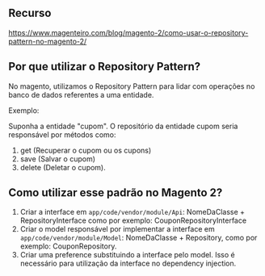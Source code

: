 ## Recurso

https://www.magenteiro.com/blog/magento-2/como-usar-o-repository-pattern-no-magento-2/

## Por que utilizar o Repository Pattern?

No magento, utilizamos o Repository Pattern para lidar com operações no banco de dados referentes a uma entidade.

Exemplo:

Suponha a entidade "cupom". O repositório da entidade cupom seria responsável por métodos como:

1. get (Recuperar o cupom ou os cupons)
2. save (Salvar o cupom)
3. delete (Deletar o cupom).

## Como utilizar esse padrão no Magento 2?

1. Criar a interface em `app/code/vendor/module/Api`: NomeDaClasse + RepositoryInterface como por exemplo: CouponRepositoryInterface
2. Criar o model responsável por implementar a interface em `app/code/vendor/module/Model`: NomeDaClasse + Repository, como por exemplo: CouponRepository.
3. Criar uma preference substituindo a interface pelo model. Isso é necessário para utilização da interface no dependency injection.